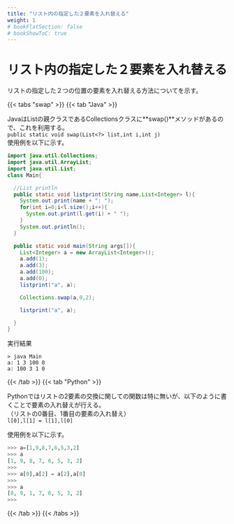 ```yaml
---
title: "リスト内の指定した２要素を入れ替える"
weight: 1
# bookFlatSection: false
# bookShowToC: true
---
```


# リスト内の指定した２要素を入れ替える

リストの指定した２つの位置の要素を入れ替える方法についてを示す。

{{< tabs "swap" >}}
{{< tab "Java" >}}

JavaはListの親クラスであるCollectionsクラスに**swap()**メソッドがあるので、これを利用する。  
`public static void swap(List<?> list,int i,int j)`  
使用例を以下に示す。

```java
import java.util.Collections;
import java.util.ArrayList;
import java.util.List;
class Main{

  //List println
  public static void listprint(String name,List<Integer> l){
    System.out.print(name + ": ");
    for(int i=0;i<l.size();i++){
      System.out.print(l.get(i) + " ");
    }
    System.out.println();
  }

  public static void main(String args[]){
    List<Integer> a = new ArrayList<Integer>();
    a.add(1);
    a.add(3);
    a.add(100);
    a.add(0);
    listprint("a", a);

    Collections.swap(a,0,2);

    listprint("a", a);

  }
}
```

実行結果
```
> java Main
a: 1 3 100 0 
a: 100 3 1 0 
```

{{< /tab >}}
{{< tab "Python" >}}

Pythonではリストの2要素の交換に関しての関数は特に無いが、以下のように書くことで要素の入れ替えが行える。  
（リストの0番目、1番目の要素の入れ替え）  
`l[0],l[1] = l[1],l[0]`  

使用例を以下に示す。  

```python
>>> a=[1,9,8,7,6,5,3,2]
>>> a
[1, 9, 8, 7, 6, 5, 3, 2]
>>> 
>>> a[0],a[2] = a[2],a[0]
>>> 
>>> a
[8, 9, 1, 7, 6, 5, 3, 2]
>>>
```

{{< /tab >}}
{{< /tabs >}}



